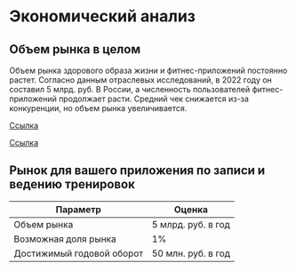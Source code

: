 # Экономический анализ

## Объем рынка в целом

Объем рынка здорового образа жизни и фитнес-приложений постоянно растет. Согласно данным отраслевых исследований, в 2022 году он составил 5 млрд. руб. В России, а численность пользователей фитнес-приложений продолжает расти. Средний чек снижается из-за конкуренции, но объем рынка увеличивается.

[Ссылка](https://example-link-1.com)

[Ссылка](https://example-link-2.com)

## Рынок для вашего приложения по записи и ведению тренировок

| Параметр                  | Оценка               |
|---------------------------|----------------------|
| Объем рынка               | 5 млрд. руб. в год   |
| Возможная доля рынка      | 1%                   |
| Достижимый годовой оборот | 50 млн. руб. в год   |
